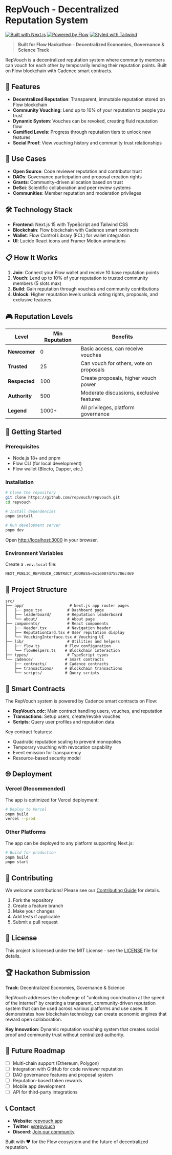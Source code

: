 # RepVouch - Decentralized Reputation System

[![Built with Next.js](https://img.shields.io/badge/Built%20with-Next.js-black?logo=next.js)](https://nextjs.org/)
[![Powered by Flow](https://img.shields.io/badge/Powered%20by-Flow-00EF8B?logo=flow)](https://flow.com/)
[![Styled with Tailwind](https://img.shields.io/badge/Styled%20with-Tailwind-38B2AC?logo=tailwind-css)](https://tailwindcss.com/)

> **Built for Flow Hackathon - Decentralized Economies, Governance & Science Track**

RepVouch is a decentralized reputation system where community members can vouch for each other by temporarily lending their reputation points. Built on Flow blockchain with Cadence smart contracts.

## 🚀 Features

- **Decentralized Reputation**: Transparent, immutable reputation stored on Flow blockchain
- **Community Vouching**: Lend up to 10% of your reputation to people you trust
- **Dynamic System**: Vouches can be revoked, creating fluid reputation flow
- **Gamified Levels**: Progress through reputation tiers to unlock new features
- **Social Proof**: View vouching history and community trust relationships

## 🎯 Use Cases

- **Open Source**: Code reviewer reputation and contributor trust
- **DAOs**: Governance participation and proposal creation rights
- **Grants**: Community-driven allocation based on trust
- **DeSci**: Scientific collaboration and peer review systems
- **Communities**: Member reputation and moderation privileges

## 🛠 Technology Stack

- **Frontend**: Next.js 15 with TypeScript and Tailwind CSS
- **Blockchain**: Flow blockchain with Cadence smart contracts
- **Wallet**: Flow Control Library (FCL) for wallet integration
- **UI**: Lucide React icons and Framer Motion animations

## 📋 How It Works

1. **Join**: Connect your Flow wallet and receive 10 base reputation points
2. **Vouch**: Lend up to 10% of your reputation to trusted community members (5 slots max)
3. **Build**: Gain reputation through vouches and community contributions
4. **Unlock**: Higher reputation levels unlock voting rights, proposals, and exclusive features

## 🎮 Reputation Levels

| Level | Min Reputation | Benefits |
|-------|----------------|----------|
| **Newcomer** | 0 | Basic access, can receive vouches |
| **Trusted** | 25 | Can vouch for others, vote on proposals |
| **Respected** | 100 | Create proposals, higher vouch power |
| **Authority** | 500 | Moderate discussions, exclusive features |
| **Legend** | 1000+ | All privileges, platform governance |

## 🚦 Getting Started

### Prerequisites

- Node.js 18+ and pnpm
- Flow CLI (for local development)
- Flow wallet (Blocto, Dapper, etc.)

### Installation

```bash
# Clone the repository
git clone https://github.com/repvouch/repvouch.git
cd repvouch

# Install dependencies
pnpm install

# Run development server
pnpm dev
```

Open [http://localhost:3000](http://localhost:3000) in your browser.

### Environment Variables

Create a `.env.local` file:

```env
NEXT_PUBLIC_REPVOUCH_CONTRACT_ADDRESS=0x1d007d755706c469
```

## 📁 Project Structure

```
src/
├── app/                    # Next.js app router pages
│   ├── page.tsx           # Dashboard page
│   ├── leaderboard/       # Reputation leaderboard
│   └── about/             # About page
├── components/            # React components
│   ├── Header.tsx         # Navigation header
│   ├── ReputationCard.tsx # User reputation display
│   └── VouchingInterface.tsx # Vouching UI
├── lib/                   # Utilities and helpers
│   ├── flow.ts           # Flow configuration
│   └── flowHelpers.ts    # Blockchain interaction
├── types/                 # TypeScript types
└── cadence/              # Smart contracts
    ├── contracts/        # Cadence contracts
    ├── transactions/     # Blockchain transactions
    └── scripts/          # Query scripts
```

## 🔗 Smart Contracts

The RepVouch system is powered by Cadence smart contracts on Flow:

- **RepVouch.cdc**: Main contract handling users, vouches, and reputation
- **Transactions**: Setup users, create/revoke vouches
- **Scripts**: Query user profiles and reputation data

Key contract features:
- Quadratic reputation scaling to prevent monopolies
- Temporary vouching with revocation capability
- Event emission for transparency
- Resource-based security model

## 🌐 Deployment

### Vercel (Recommended)

The app is optimized for Vercel deployment:

```bash
# Deploy to Vercel
pnpm build
vercel --prod
```

### Other Platforms

The app can be deployed to any platform supporting Next.js:

```bash
# Build for production
pnpm build
pnpm start
```

## 🤝 Contributing

We welcome contributions! Please see our [Contributing Guide](CONTRIBUTING.md) for details.

1. Fork the repository
2. Create a feature branch
3. Make your changes
4. Add tests if applicable
5. Submit a pull request

## 📄 License

This project is licensed under the MIT License - see the [LICENSE](LICENSE) file for details.

## 🏆 Hackathon Submission

**Track**: Decentralized Economies, Governance & Science

RepVouch addresses the challenge of "unlocking coordination at the speed of the internet" by creating a transparent, community-driven reputation system that can be used across various platforms and use cases. It demonstrates how blockchain technology can create economic engines that reward open collaboration.

**Key Innovation**: Dynamic reputation vouching system that creates social proof and community trust without centralized authority.

## 🔮 Future Roadmap

- [ ] Multi-chain support (Ethereum, Polygon)
- [ ] Integration with GitHub for code reviewer reputation
- [ ] DAO governance features and proposal system  
- [ ] Reputation-based token rewards
- [ ] Mobile app development
- [ ] API for third-party integrations

## 📞 Contact

- **Website**: [repvouch.app](https://repvouch.app)
- **Twitter**: [@repvouch](https://twitter.com/repvouch)
- **Discord**: [Join our community](https://discord.gg/repvouch)

Built with ❤️ for the Flow ecosystem and the future of decentralized reputation.
